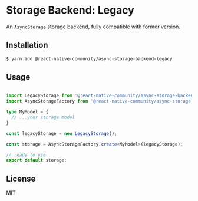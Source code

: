 # Storage Backend: Legacy

An `AsyncStorage` storage backend, fully compatible with former version.  

## Installation


```bash
$ yarn add @react-native-community/async-storage-backend-legacy
```


## Usage


```typescript

import LegacyStorage from '@react-native-community/async-storage-backend-legacy';
import AsyncStorageFactory from '@react-native-community/async-storage';

type MyModel = {
  // ...your storage model
}

const legacyStorage = new LegacyStorage();

const storage = AsyncStorageFactory.create<MyModel>(legacyStorage);

// ready to use
export default storage;
```

## License

MIT
